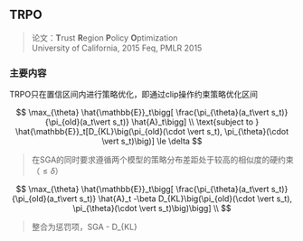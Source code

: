 ## TRPO
> 论文：**T**rust **R**egion **P**olicy **O**ptimization  
> University of California, 2015 Feq, PMLR 2015

### 主要内容
TRPO只在置信区间内进行策略优化，即通过clip操作约束策略优化区间

$$
\max_{\theta} \hat{\mathbb{E}}_t\bigg[  \frac{\pi_{\theta}(a_t\vert s_t)}{\pi_{old}(a_t\vert s_t)} \hat{A}_t\bigg] \\
\text{subject to } \hat{\mathbb{E}}_t[D_{KL}\big(\pi_{old}(\cdot \vert s_t), \pi_{\theta}(\cdot \vert s_t)\big)] \le \delta
$$

> 在SGA的同时要求遵循两个模型的策略分布差距处于较高的相似度的硬约束（$\le \delta$）

$$
\max_{\theta} \hat{\mathbb{E}}_t\bigg[  \frac{\pi_{\theta}(a_t\vert s_t)}{\pi_{old}(a_t\vert s_t)} \hat{A}_t -\beta D_{KL}\big(\pi_{old}(\cdot \vert s_t), \pi_{\theta}(\cdot \vert s_t)\big)\bigg] \\
$$

> 整合为惩罚项，SGA - D_\{KL\}